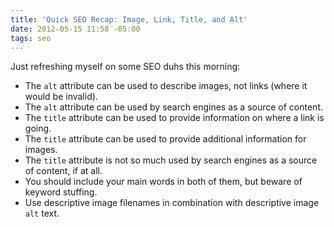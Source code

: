 ```yaml
---
title: 'Quick SEO Recap: Image, Link, Title, and Alt'
date: 2012-05-15 11:58 -05:00
tags: seo
---
```


Just refreshing myself on some SEO duhs this morning:

- The `alt` attribute can be used to describe images, not links (where it would be invalid).
- The `alt` attribute can be used by search engines as a source of content.
- The `title` attribute can be used to provide information on where a link is going.
- The `title` attribute can be used to provide additional information for images.
- The `title` attribute is not so much used by search engines as a source of content, if at all.
- You should include your main words in both of them, but beware of keyword stuffing.
- Use descriptive image filenames in combination with descriptive image `alt` text.
